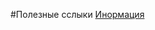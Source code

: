 #Полезные сслыки
[Инормация](https://docs.google.com/document/d/1TsnHQANaz4TbbmItqpM9gUs9ONTLVzllRUjMEh6uL8E/edit?tab=t.0 "Думаю это вам пригодится")
